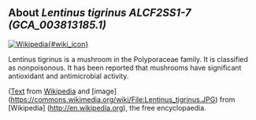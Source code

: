 
About *Lentinus tigrinus ALCF2SS1-7 (GCA\_003813185.1)* 
--------------------------------------------------------------

[![Wikipedia](/img/wikipedia_logo_v2_en.png){#wiki_icon}](http://en.wikipedia.org/wiki/Lentinus_tigrinus)

Lentinus tigrinus is a mushroom in the Polyporaceae family. It is classified as
nonpoisonous. It has been reported that mushrooms have significant antioxidant
and antimicrobial activity.

([Text](http://en.wikipedia.org/wiki/Lentinus_tigrinus) from [Wikipedia](http://en.wikipedia.org/) 
and [image] (https://commons.wikimedia.org/wiki/File:Lentinus_tigrinus.JPG) from [Wikipedia] (http://en.wikipedia.org), the free encyclopaedia.
